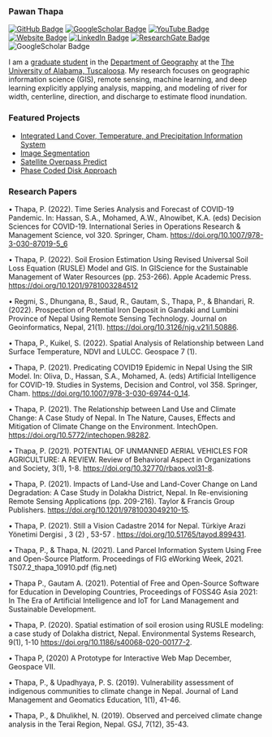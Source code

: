 
### Pawan Thapa

[![GitHub Badge](https://img.shields.io/github/followers/thapawan?style=social)](https://github.com/thapawan?tab=followers)
[![GoogleScholar Badge](https://img.shields.io/badge/Google-Scholar-black)](https://scholar.google.com/citations?user=6U3EubEAAAAJ&hl=en)
[![YouTube Badge](https://img.shields.io/badge/My-YouTube-red)](https://www.youtube.com/@UC_vjUMpU3Ca5XcbBVanBCnA)
[![Website Badge](https://img.shields.io/badge/Personal-Website-green)](https://thapawan.github.io/)
[![LinkedIn Badge](https://img.shields.io/badge/My-LinkedIn-blue)](https://www.linkedin.com/in/pawan-thapa-916aa360)
[![ResearchGate Badge](https://img.shields.io/badge/Research-Gate-green)](https://www.researchgate.net/profile/Pawan-Thapa-2)
![GoogleScholar Badge](https://visitor-badge.laobi.icu/badge?page_id=thapawan.github.io)


I am a [graduate student](https://geography.ua.edu/graduate-student/thapa-pawan/) in the [Department of Geography](https://geography.ua.edu/) at the [The University of Alabama, Tuscaloosa](https://www.ua.edu/). My research focuses on geographic information science (GIS), remote sensing, machine learning, and deep learning explicitly applying analysis, mapping, and modeling of river for width, centerline, direction, and discharge to estimate flood inundation. 

### Featured Projects
- [Integrated Land Cover, Temperature, and Precipitation Information System](https://github.com/thapawan/IntegratedInformationSystem)
- [Image Segmentation](https://github.com/thapawan/ImageSegmentation)
- [Satellite Overpass Predict](https://github.com/thapawan/SatelliteOverpassPredict)
- [Phase Coded Disk Approach](https://github.com/thapawan/PhaseCodedDisk)

### Research Papers
 
•	Thapa, P. (2022). Time Series Analysis and Forecast of COVID-19 Pandemic. In: Hassan, S.A., Mohamed, A.W., Alnowibet, K.A. (eds) Decision Sciences for COVID-19. International Series in Operations Research & Management Science, vol 320. Springer, Cham. https://doi.org/10.1007/978-3-030-87019-5_6

•	Thapa, P. (2022). Soil Erosion Estimation Using Revised Universal Soil Loss Equation (RUSLE) Model and GIS. In GIScience for the Sustainable Management of Water Resources (pp. 253-266). Apple Academic Press. https://doi.org/10.1201/9781003284512

•	Regmi, S., Dhungana, B., Saud, R., Gautam, S., Thapa, P., & Bhandari, R. (2022). Prospection of Potential Iron Deposit in Gandaki and Lumbini Province of Nepal Using Remote Sensing Technology. Journal on Geoinformatics, Nepal, 21(1). https://doi.org/10.3126/njg.v21i1.50886.

•	Thapa, P., Kuikel, S. (2022). Spatial Analysis of Relationship between Land Surface Temperature, NDVI and LULCC. Geospace 7 (1).

•	Thapa, P. (2021). Predicating COVID19 Epidemic in Nepal Using the SIR Model. In: Oliva, D., Hassan, S.A., Mohamed, A. (eds) Artificial Intelligence for COVID-19. Studies in Systems, Decision and Control, vol 358. Springer, Cham. https://doi.org/10.1007/978-3-030-69744-0_14.

•	Thapa, P. (2021). The Relationship between Land Use and Climate Change: A Case Study of Nepal. In The Nature, Causes, Effects and Mitigation of Climate Change on the Environment. IntechOpen. https://doi.org/10.5772/intechopen.98282.

•	Thapa, P. (2021). POTENTIAL OF UNMANNED AERIAL VEHICLES FOR AGRICULTURE: A REVIEW. Review of Behavioral Aspect in Organizations and Society, 3(1), 1-8. https://doi.org/10.32770/rbaos.vol31-8.

•	Thapa, P. (2021). Impacts of Land-Use and Land-Cover Change on Land Degradation: A Case Study in Dolakha District, Nepal. In Re-envisioning Remote Sensing Applications (pp. 209-216). Taylor & Francis Group Publishers. https://doi.org/10.1201/9781003049210-15.

•	Thapa, P. (2021). Still a Vision Cadastre 2014 for Nepal. Türkiye Arazi Yönetimi Dergisi , 3 (2) , 53-57 . https://doi.org/10.51765/tayod.899431.

•	Thapa, P., & Thapa, N. (2021). Land Parcel Information System Using Free and Open-Source Platform. Proceedings of FIG eWorking Week, 2021. TS07.2_thapa_10910.pdf (fig.net)

•	Thapa P., Gautam A. (2021). Potential of Free and Open-Source Software for Education in Developing Countries, Proceedings of FOSS4G Asia 2021: In The Era of Artificial Intelligence and IoT for Land Management and Sustainable Development.

•	Thapa, P. (2020). Spatial estimation of soil erosion using RUSLE modeling: a case study of Dolakha district, Nepal. Environmental Systems Research, 9(1), 1-10 https://doi.org/10.1186/s40068-020-00177-2.

•	Thapa P, (2020) A Prototype for Interactive Web Map December, Geospace VII. 

•	Thapa, P., & Upadhyaya, P. S. (2019). Vulnerability assessment of indigenous communities to climate change in Nepal. Journal of Land Management and Geomatics Education, 1(1), 41-46.

•	Thapa, P., & Dhulikhel, N. (2019). Observed and perceived climate change analysis in the Terai Region, Nepal. GSJ, 7(12), 35-43.




